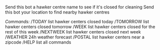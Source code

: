Send this bot a hawker centre name to see if it's closed for cleaning
Send this bot your location to find nearby hawker centres

*Commands:*
/TODAY list hawker centers closed today
/TOMORROW list hawker centers closed tomorrow
/WEEK list hawker centers closed for the rest of this week
/NEXTWEEK list hawker centers closed next week
/WEATHER 24h weather forecast
/POSTAL <zipcode> list hawker centers near a zipcode
/HELP list all commands
